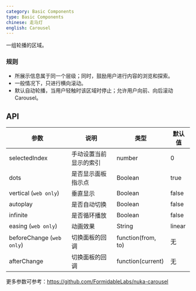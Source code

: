 ```yaml
---
category: Basic Components
type: Basic Components
chinese: 走马灯
english: Carousel
---
```



一组轮播的区域。

### 规则
- 所展示信息属于同一个层级；同时，鼓励用户进行内容的浏览和探索。
- 一般情况下，只进行横向滚动。
- 默认自动轮播，当用户轻触时该区域时停止；允许用户向前、向后滚动 Carousel。


## API

| 参数             | 说明                                         | 类型     | 默认值                          |
|------------------|----------------------------------------------|----------|---------------------------------|
| selectedIndex |  手动设置当前显示的索引  |  number  |  0  |
| dots | 是否显示面板指示点 | Boolean   | true |
| vertical (`web only`) | 垂直显示 | Boolean   | false |
| autoplay | 是否自动切换 | Boolean   | false |
| infinite | 是否循环播放 | Boolean   | false |
| easing (`web only`) | 动画效果 | String   | linear |
| beforeChange  (`web only`)     | 切换面板的回调                              | function(from, to) | 无
| afterChange      | 切换面板的回调                              | function(current)  | 无

更多参数可参考：https://github.com/FormidableLabs/nuka-carousel
